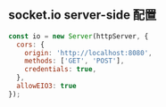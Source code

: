 ## socket.io server-side 配置
```javascript
const io = new Server(httpServer, {
  cors: {
    origin: 'http://localhost:8080',
    methods: ['GET', 'POST'],
    credentials: true,
  },
  allowEIO3: true
});
```
